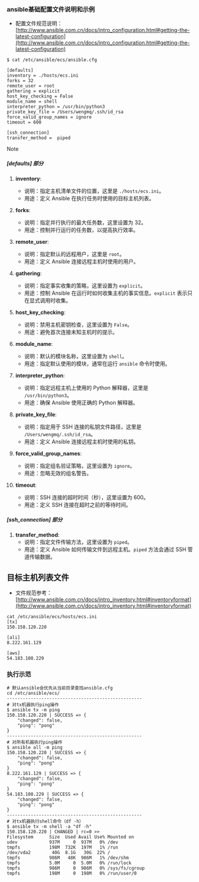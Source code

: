 ### ansible基础配置文件说明和示例

- 配置文件规范说明：[http://www.ansible.com.cn/docs/intro_configuration.html#getting-the-latest-configuration](http://www.ansible.com.cn/docs/intro_configuration.html#getting-the-latest-configuration)



```
$ cat /etc/ansible/ecs/ansible.cfg

[defaults]
inventory = ./hosts/ecs.ini
forks = 32
remote_user = root 
gathering = explicit
host_key_checking = False
module_name = shell
interpreter_python = /usr/bin/python3
private_key_file = /Users/wengmq/.ssh/id_rsa
force_valid_group_names = ignore
timeout = 600

[ssh_connection]
transfer_method =  piped
```


> [!NOTE]
> ##### [defaults] 部分
> 
> 1. **inventory**:
>     
>     - 说明：指定主机清单文件的位置，这里是 `./hosts/ecs.ini`。
>     - 用途：定义 Ansible 在执行任务时使用的目标主机列表。
> 2. **forks**:
>     
>     - 说明：指定并行执行的最大任务数，这里设置为 32。
>     - 用途：控制并行运行的任务数，以提高执行效率。
> 3. **remote_user**:
>     
>     - 说明：指定默认的远程用户，这里是 `root`。
>     - 用途：定义 Ansible 连接远程主机时使用的用户。
> 4. **gathering**:
>     
>     - 说明：指定事实收集的策略，这里设置为 `explicit`。
>     - 用途：控制 Ansible 在运行时如何收集主机的事实信息。`explicit` 表示只在显式调用时收集。
> 5. **host_key_checking**:
>     
>     - 说明：禁用主机密钥检查，这里设置为 `False`。
>     - 用途：避免首次连接未知主机时的提示。
> 6. **module_name**:
>     
>     - 说明：默认的模块名称，这里设置为 `shell`。
>     - 用途：指定默认使用的模块，通常在运行 `ansible` 命令时使用。
> 7. **interpreter_python**:
>     
>     - 说明：指定远程主机上使用的 Python 解释器，这里是 `/usr/bin/python3`。
>     - 用途：确保 Ansible 使用正确的 Python 解释器。
> 8. **private_key_file**:
>     
>     - 说明：指定用于 SSH 连接的私钥文件路径，这里是 `/Users/wengmq/.ssh/id_rsa`。
>     - 用途：定义 Ansible 连接远程主机时使用的私钥。
> 9. **force_valid_group_names**:
>     
>     - 说明：指定组名验证策略，这里设置为 `ignore`。
>     - 用途：忽略无效的组名警告。
> 10. **timeout**:
>     
>     - 说明：SSH 连接的超时时间（秒），这里设置为 600。
>     - 用途：定义 SSH 连接在超时之前的等待时间。
> 
> ##### [ssh_connection] 部分
> 
> 1. **transfer_method**:
>     - 说明：指定文件传输方法，这里设置为 `piped`。
>     - 用途：定义 Ansible 如何传输文件到远程主机。`piped` 方法会通过 SSH 管道传输数据。
> 
> 


## 目标主机列表文件
- 文件规范参考：[http://www.ansible.com.cn/docs/intro_inventory.html#inventoryformat](http://www.ansible.com.cn/docs/intro_inventory.html#inventoryformat)

```
cat /etc/ansible/ecs/hosts/ecs.ini
[tx]
150.158.120.220

[ali]
8.222.161.129

[aws]
54.183.108.229
```


### 执行示范

```
# 默认ansible会优先从当前目录查找ansible.cfg
cd /etc/ansible/ecs/
---------------------------------------------------
# 对tx机器执行ping操作
$ ansible tx -m ping
150.158.120.220 | SUCCESS => {
    "changed": false,
    "ping": "pong"
}
---------------------------------------------------
# 对所有机器执行ping操作
$ ansible all -m ping
150.158.120.220 | SUCCESS => {
    "changed": false,
    "ping": "pong"
}
8.222.161.129 | SUCCESS => {
    "changed": false,
    "ping": "pong"
}
54.183.108.229 | SUCCESS => {
    "changed": false,
    "ping": "pong"
}
---------------------------------------------------
# 对tx机器执行shell命令（df -h）
$ ansible tx -m shell -a "df -h"
150.158.120.220 | CHANGED | rc=0 >>
Filesystem      Size  Used Avail Use% Mounted on
udev            937M     0  937M   0% /dev
tmpfs           198M  732K  197M   1% /run
/dev/vda2        40G  8.1G   30G  22% /
tmpfs           986M   48K  986M   1% /dev/shm
tmpfs           5.0M     0  5.0M   0% /run/lock
tmpfs           986M     0  986M   0% /sys/fs/cgroup
tmpfs           198M     0  198M   0% /run/user/0
```